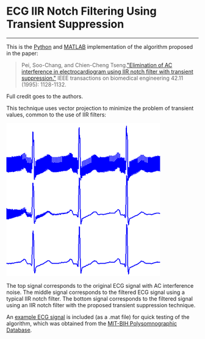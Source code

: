 # ECG IIR Notch Filtering Using Transient Suppression
---

This is the [Python](./python) and [MATLAB](./matlab) implementation of the algorithm proposed in
the paper:

> Pei, Soo-Chang, and Chien-Cheng Tseng.["Elimination of AC interference in electrocardiogram using IIR notch filter with transient suppression."](https://ieeexplore.ieee.org/abstract/document/469385) IEEE transactions on biomedical engineering 42.11 (1995): 1128-1132.

Full credit goes to the authors.

This technique uses vector projection to minimize the problem of transient values, common to the use of IIR filters:

![Median-based template of a cardiac cycle](./images/ecg_transient_suppression.png)

The top signal corresponds to the original ECG signal with AC interference noise. The middle signal corresponds to the filtered ECG signal using a typical IIR notch filter. The bottom signal corresponds to the filtered signal using an IIR notch filter with the proposed transient suppression technique.

An [example ECG signal](./data/ecg.mat) is included (as a .mat file) for quick
testing of the algorithm, which was obtained from the [MIT-BIH Polysomnographic Database](http://www.physionet.org/cgi-bin/atm/ATM).
